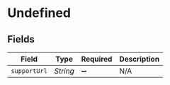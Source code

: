# Undefined


## Fields

| Field              | Type               | Required           | Description        |
| ------------------ | ------------------ | ------------------ | ------------------ |
| `supportUrl`       | *String*           | :heavy_minus_sign: | N/A                |